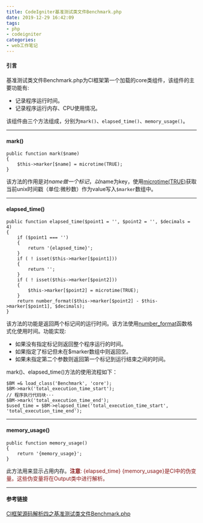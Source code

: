```yaml
---
title: CodeIgniter基准测试类文件Benchmark.php
date: 2019-12-29 16:42:09
tags:
- php
- codeigniter
categories:
- web工作笔记
---
```


#### 引言 ####

基准测试类文件Benchmark.php为CI框架第一个加载的core类组件，该组件的主要功能有:
- 记录程序运行时间。
- 记录程序运行内存、CPU使用情况。

该组件由三个方法组成，分别为`mark()`、`elapsed_time()`、`memory_usage()`。
<!-- more -->

---

#### mark() ####
```text
public function mark($name)
{
    $this->marker[$name] = microtime(TRUE);
}
```
该方法的作用是对$name做一个标记，以$name为key，使用[microtime(TRUE)](https://www.php.net/manual/zh/function.microtime)获取当前unix时间戳（单位:微秒数）作为value写入`$marker`数组中。

---

#### elapsed_time() ####
```text
public function elapsed_time($point1 = '', $point2 = '', $decimals = 4)
{
    if ($point1 === '')
    {
        return '{elapsed_time}';
    }
    if ( ! isset($this->marker[$point1]))
    {
        return '';
    }
    if ( ! isset($this->marker[$point2]))
    {
        $this->marker[$point2] = microtime(TRUE);
    }
    return number_format($this->marker[$point2] - $this->marker[$point1], $decimals);
}
```
该方法的功能是返回两个标记间的运行时间。该方法使用[number_format](https://www.php.net/manual/zh/function.number-format)函数格式化使用时间。功能实现:
- 如果没有指定标记则返回整个程序运行的时间。
- 如果指定了标记但未在$marker数组中则返回空。
- 如果未指定第二个参数则返回第一个标记到运行结束之间的时间。

mark()、elapsed_time()方法的使用流程如下：
```text
$BM =& load_class('Benchmark', 'core');
$BM->mark('total_execution_time_start');
// 程序执行代码块···
$BM->mark('total_execution_time_end');
$used_time = $BM->elapsed_time('total_execution_time_start', 'total_execution_time_end');
```

---

#### memory_usage() ####
```text
public function memory_usage()
{
    return '{memory_usage}';
}
```
此方法用来显示占用内存。<font color="#891717">**注意**: {elapsed_time} {memory_usage}是CI中的伪变量。这些伪变量将在Output类中进行解析。</font>

---

#### 参考链接 ####

[CI框架源码解析四之基准测试类文件Benchmark.php](https://blog.csdn.net/Zhihua_W/article/details/52846274)
